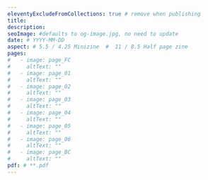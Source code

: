 ```yaml
---
eleventyExcludeFromCollections: true # remove when publishing
title:
description:
seoImage: #defaults to og-image.jpg, no need to update
date: # YYYY-MM-DD
aspect: # 5.5 / 4.25 Minizine  #  11 / 8.5 Half page zine
pages:
#   - image: page_FC
#     altText: ""
#   - image: page_01
#     altText: ""
#   - image: page_02
#     altText: ""
#   - image: page_03
#     altText: ""
#   - image: page_04
#     altText: ""
#   - image: page_05
#     altText: ""
#   - image: page_06
#     altText: ""
#   - image: page_BC
#     altText: ""
pdf: # **.pdf
---
```

